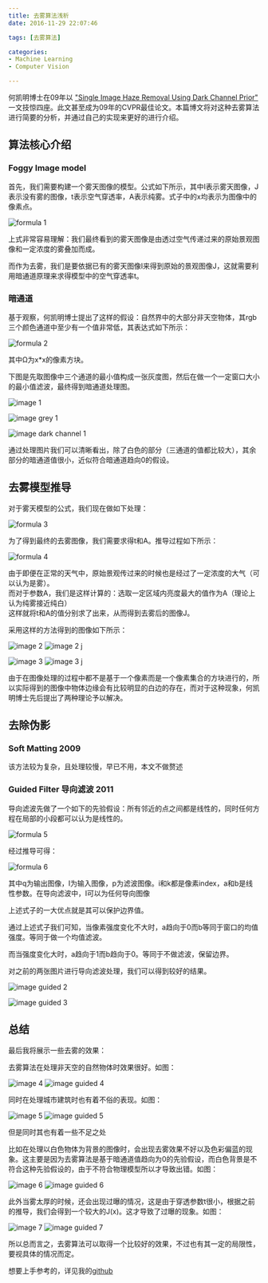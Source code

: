 ```yaml
---
title: 去雾算法浅析
date: 2016-11-29 22:07:46

tags: [去雾算法]

categories: 
- Machine Learning
- Computer Vision

---
```


何凯明博士在09年以 ["Single Image Haze Removal Using Dark Channel Prior"](http://www.jiansun.org/papers/Dehaze_CVPR2009.pdf) 一文技惊四座。此文甚至成为09年的CVPR最佳论文。本篇博文将对这种去雾算法进行简要的分析，并通过自己的实现来更好的进行介绍。

<!-- more -->

## 算法核心介绍
### Foggy Image model

首先，我们需要构建一个雾天图像的模型。公式如下所示，其中I表示雾天图像，J表示没有雾的图像，t表示空气穿透率，A表示纯雾。式子中的x均表示为图像中的像素点。

![formula 1](/images/old-resources/fomula%201.jpg)

上式非常容易理解：我们最终看到的雾天图像是由透过空气传递过来的原始景观图像和一定浓度的雾叠加而成。

而作为去雾，我们是要依据已有的雾天图像I来得到原始的景观图像J，这就需要利用暗通道原理来求得模型中的空气穿透率t。

### 暗通道
基于观察，何凯明博士提出了这样的假设：自然界中的大部分非天空物体，其rgb三个颜色通道中至少有一个值非常低，其表达式如下所示：

![formula 2](/images/old-resources/fomula%202.jpg)

其中Ω为x*x的像素方块。

下图是先取图像中三个通道的最小值构成一张灰度图，然后在做一个一定窗口大小的最小值滤波，最终得到暗通道处理图。

![image 1](/images/old-resources/image%201.JPG)

![image grey 1](/images/old-resources/Min%28R,G,B%29%201.JPG)

![image dark channel 1](/images/old-resources/After%20filter%201.JPG)

通过处理图片我们可以清晰看出，除了白色的部分（三通道的值都比较大），其余部分的暗通道值很小，近似符合暗通道趋向0的假设。

## 去雾模型推导

对于雾天模型的公式，我们现在做如下处理：

![formula 3](/images/old-resources/fomula%203.jpg)

为了得到最终的去雾图像，我们需要求得t和A。推导过程如下所示：

![formula 4](/images/old-resources/fomula%204.jpg)

由于即便在正常的天气中，原始景观传过来的时候也是经过了一定浓度的大气（可以认为是雾）。<br>
而对于参数A，我们是这样计算的：选取一定区域内亮度最大的值作为A（理论上认为纯雾接近纯白）<br>
这样就将t和A的值分别求了出来，从而得到去雾后的图像J。

采用这样的方法得到的图像如下所示：

![image 2](/images/old-resources/image%202.JPG)
![image 2 j](/images/old-resources/J%202.JPG)

![image 3](/images/old-resources/image%203.JPG)
![image 3 j](/images/old-resources/J%203.JPG)

由于在图像处理的过程中都不是基于一个像素而是一个像素集合的方块进行的，所以实际得到的图像中物体边缘会有比较明显的白边的存在，而对于这种现象，何凯明博士先后提出了两种理论予以解决。

## 去除伪影
### Soft Matting 2009
该方法较为复杂，且处理较慢，早已不用，本文不做赘述

### Guided Filter 导向滤波 2011
导向滤波先做了一个如下的先验假设：所有邻近的点之间都是线性的，同时任何方程在局部的小段都可以认为是线性的。

![formula 5](/images/old-resources/fomula%205.jpg)

经过推导可得：

![formula 6](/images/old-resources/fomula%206.jpg)

其中q为输出图像，I为输入图像，p为滤波图像。i和k都是像素index，a和b是线性参数。在导向滤波中，I可以为任何导向图像

上述式子的一大优点就是其可以保护边界值。

通过上述式子我们可知，当像素强度变化不大时，a趋向于0而b等同于窗口的均值强度。等同于做一个均值滤波。

而当强度变化大时，a趋向于1而b趋向于0。等同于不做滤波，保留边界。

对之前的两张图片进行导向滤波处理，我们可以得到较好的结果。

![image guided 2](/images/old-resources/J_guild_filter%202.JPG)

![image guided 3](/images/old-resources/J_guild_filter%203.JPG)

## 总结
最后我将展示一些去雾的效果：

去雾算法在处理非天空的自然物体时效果很好。如图：

![image 4](/images/old-resources/image%204.JPG)
![image guided 4](/images/old-resources/J_guild_filter%204.JPG)

同时在处理城市建筑时也有着不俗的表现。如图：

![image 5](/images/old-resources/image%205.JPG)
![image guided 5](/images/old-resources/J_guild_filter%205.JPG)

但是同时其也有着一些不足之处

比如在处理以白色物体为背景的图像时，会出现去雾效果不好以及色彩偏蓝的现象。这主要是因为去雾算法是基于暗通道值趋向为0的先验假设，而白色背景是不符合这种先验假设的，由于不符合物理模型所以才导致出错。如图：

![image 6](/images/old-resources/image%206.JPG)
![image guided 6](/images/old-resources/J_guild_filter%206.JPG)

此外当雾太厚的时候，还会出现过曝的情况，这是由于穿透参数t很小，根据之前的推导，我们会得到一个较大的J(x)。这才导致了过曝的现象。如图：

![image 7](/images/old-resources/image%207.JPG)
![image guided 7](/images/old-resources/J_guild_filter%207.JPG)

所以总而言之，去雾算法可以取得一个比较好的效果，不过也有其一定的局限性，要视具体的情况而定。

想要上手参考的，详见我的[github](https://github.com/Htiango/cvpr09-defog)


